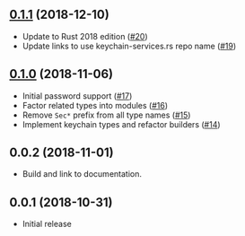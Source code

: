 ## [0.1.1] (2018-12-10)

- Update to Rust 2018 edition ([#20])
- Update links to use keychain-services.rs repo name ([#19])

## [0.1.0] (2018-11-06)

- Initial password support ([#17])
- Factor related types into modules ([#16])
- Remove `Sec*` prefix from all type names ([#15])
- Implement keychain types and refactor builders ([#14])

## 0.0.2 (2018-11-01)

- Build and link to documentation.

## 0.0.1 (2018-10-31)

- Initial release

[0.1.1]: https://github.com/iqlusioninc/keychain-services.rs/pull/21
[#20]: https://github.com/iqlusioninc/keychain-services.rs/pull/20
[#19]: https://github.com/iqlusioninc/keychain-services.rs/pull/19
[0.1.0]: https://github.com/iqlusioninc/keychain-services.rs/pull/18
[#17]: https://github.com/iqlusioninc/keychain-services.rs/pull/17
[#16]: https://github.com/iqlusioninc/keychain-services.rs/pull/16
[#15]: https://github.com/iqlusioninc/keychain-services.rs/pull/15
[#14]: https://github.com/iqlusioninc/keychain-services.rs/pull/14
